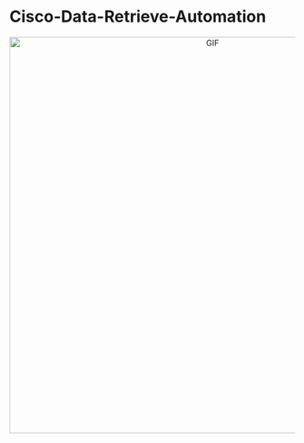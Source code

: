# Cisco-Data-Retrieve-Automation

<div align="center">
<img hight="300" width="700" alt="GIF" align="center" src="https://media3.giphy.com/media/xTaWnRA9hNaYkYgGLS/giphy.gif?cid=790b761108f644e042d920acbed0d5687c56ec1c65406c56&rid=giphy.gif&ct=g">
</div>
